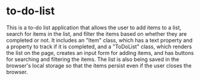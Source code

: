 # to-do-list
This is a to-do list application that allows the user to add items to a list, search for items in the list, and filter the items based on whether they are completed or not. It includes an "Item" class, which has a text property and a property to track if it is completed, and a "ToDoList" class, which renders the list on the page, creates an input form for adding items, and has buttons for searching and filtering the items. The list is also being saved in the browser's local storage so that the items persist even if the user closes the browser.
